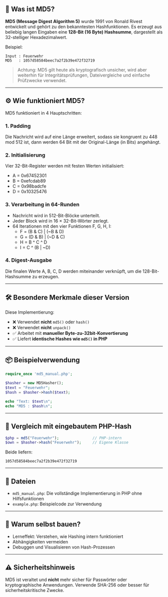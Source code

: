 ## 📖 Was ist MD5?

**MD5 (Message Digest Algorithm 5)** wurde 1991 von Ronald Rivest entwickelt und gehört zu den bekanntesten Hashfunktionen. Es erzeugt aus beliebig langen Eingaben eine **128-Bit (16 Byte) Hashsumme**, dargestellt als 32-stelliger Hexadezimalwert.

Beispiel:

```
Input : Feuerwehr
MD5   : 1057d58584beec7a2f2b39e472f32719
```

> Achtung: MD5 gilt heute als kryptografisch unsicher, wird aber weiterhin für Integritätsprüfungen, Dateivergleiche und einfache Prüfzwecke verwendet.

---

## ⚙️ Wie funktioniert MD5?

MD5 funktioniert in 4 Hauptschritten:

### 1. Padding
Die Nachricht wird auf eine Länge erweitert, sodass sie kongruent zu 448 mod 512 ist, dann werden 64 Bit mit der Original-Länge (in Bits) angehängt.

### 2. Initialisierung
Vier 32-Bit-Register werden mit festen Werten initialisiert:

- A = 0x67452301
- B = 0xefcdab89
- C = 0x98badcfe
- D = 0x10325476

### 3. Verarbeitung in 64-Runden
- Nachricht wird in 512-Bit-Blöcke unterteilt.
- Jeder Block wird in 16 × 32-Bit-Wörter zerlegt.
- 64 Iterationen mit den vier Funktionen F, G, H, I:
  - F = (B & C) | (~B & D)
  - G = (D & B) | (~D & C)
  - H = B ^ C ^ D
  - I = C ^ (B | ~D)

### 4. Digest-Ausgabe
Die finalen Werte A, B, C, D werden miteinander verknüpft, um die 128-Bit-Hashsumme zu erzeugen.

---

## 🛠 Besondere Merkmale dieser Version

Diese Implementierung:
- ❌ Verwendet **nicht** `md5()` oder `hash()`
- ❌ Verwendet **nicht** `unpack()`
- ✅ Arbeitet mit **manueller Byte-zu-32bit-Konvertierung**
- ✅ Liefert **identische Hashes wie `md5()` in PHP**

---

## 📦 Beispielverwendung

```php
require_once 'md5_manual.php';

$hasher = new MD5Hasher();
$text = "Feuerwehr";
$hash = $hasher->hash($text);

echo "Text: $text\n";
echo "MD5 : $hash\n";
```

---

## 🔎 Vergleich mit eingebautem PHP-Hash

```php
$php = md5("Feuerwehr");               // PHP-intern
$own = $hasher->hash("Feuerwehr");     // Eigene Klasse
```

Beide liefern:
```
1057d58584beec7a2f2b39e472f32719
```

---

## 📁 Dateien

- `md5_manual.php`: Die vollständige Implementierung in PHP ohne Hilfsfunktionen
- `example.php`: Beispielcode zur Verwendung

---

## 🧠 Warum selbst bauen?

- Lerneffekt: Verstehen, wie Hashing intern funktioniert
- Abhängigkeiten vermeiden
- Debuggen und Visualisieren von Hash-Prozessen

---

## ⚠️ Sicherheitshinweis

MD5 ist veraltet und **nicht** mehr sicher für Passwörter oder kryptographische Anwendungen. Verwende SHA-256 oder besser für sicherheitskritische Zwecke.

